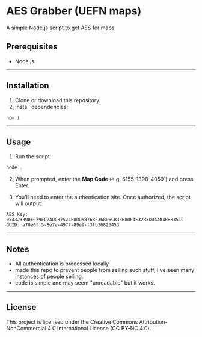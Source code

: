 # AES Grabber (UEFN maps)

A simple Node.js script to get AES for maps

## Prerequisites

- Node.js

---

## Installation

1. Clone or download this repository.
2. Install dependencies:

```bash
npm i
```

---

## Usage

1. Run the script:

```bash
node .
```

2. When prompted, enter the **Map Code** (e.g. 6155-1398-4059`) and press Enter.  

3. You'll need to enter the authentication site. Once authorized, the script will output:

```
AES Key: 0x4323390EC79FC7ADCB7574F8DD58763F36806CB33B80F4E32B3DDAA04B88351C
GUID: a70e0ff5-8e7e-4977-89e9-f3fb36823453
```
---


## Notes

- All authentication is processed locally.
- made this repo to prevent people from selling such stuff, i've seen many instances of people selling.
- code is simple and may seem "unreadable" but it works.

---

## License

This project is licensed under the Creative Commons Attribution-NonCommercial 4.0 International License (CC BY-NC 4.0).